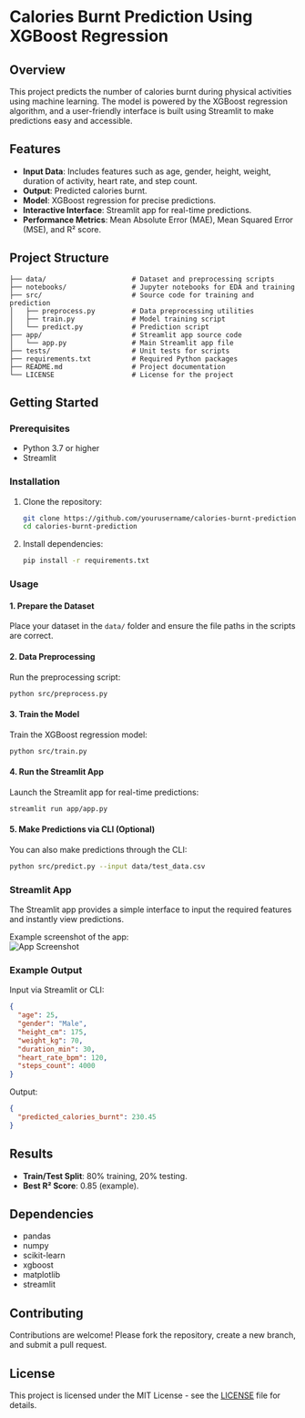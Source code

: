 # Calories Burnt Prediction Using XGBoost Regression  

## Overview  
This project predicts the number of calories burnt during physical activities using machine learning. The model is powered by the XGBoost regression algorithm, and a user-friendly interface is built using Streamlit to make predictions easy and accessible.  

## Features  
- **Input Data**: Includes features such as age, gender, height, weight, duration of activity, heart rate, and step count.  
- **Output**: Predicted calories burnt.  
- **Model**: XGBoost regression for precise predictions.  
- **Interactive Interface**: Streamlit app for real-time predictions.  
- **Performance Metrics**: Mean Absolute Error (MAE), Mean Squared Error (MSE), and R² score.  

## Project Structure  
```
├── data/                     # Dataset and preprocessing scripts  
├── notebooks/                # Jupyter notebooks for EDA and training  
├── src/                      # Source code for training and prediction  
│   ├── preprocess.py         # Data preprocessing utilities  
│   ├── train.py              # Model training script  
│   └── predict.py            # Prediction script  
├── app/                      # Streamlit app source code  
│   └── app.py                # Main Streamlit app file  
├── tests/                    # Unit tests for scripts  
├── requirements.txt          # Required Python packages  
├── README.md                 # Project documentation  
└── LICENSE                   # License for the project  
```  

## Getting Started  

### Prerequisites  
- Python 3.7 or higher  
- Streamlit  

### Installation  
1. Clone the repository:  
   ```bash  
   git clone https://github.com/yourusername/calories-burnt-prediction.git  
   cd calories-burnt-prediction  
   ```  

2. Install dependencies:  
   ```bash  
   pip install -r requirements.txt  
   ```  

### Usage  

#### 1. **Prepare the Dataset**  
Place your dataset in the `data/` folder and ensure the file paths in the scripts are correct.  

#### 2. **Data Preprocessing**  
Run the preprocessing script:  
```bash  
python src/preprocess.py  
```  

#### 3. **Train the Model**  
Train the XGBoost regression model:  
```bash  
python src/train.py  
```  

#### 4. **Run the Streamlit App**  
Launch the Streamlit app for real-time predictions:  
```bash  
streamlit run app/app.py  
```  

#### 5. **Make Predictions via CLI (Optional)**  
You can also make predictions through the CLI:  
```bash  
python src/predict.py --input data/test_data.csv  
```  

### Streamlit App  
The Streamlit app provides a simple interface to input the required features and instantly view predictions.  

Example screenshot of the app:  
![App Screenshot](https://via.placeholder.com/500x300.png?text=Add+your+screenshot+here)  

### Example Output  
Input via Streamlit or CLI:  
```json  
{
  "age": 25,
  "gender": "Male",
  "height_cm": 175,
  "weight_kg": 70,
  "duration_min": 30,
  "heart_rate_bpm": 120,
  "steps_count": 4000
}  
```  
Output:  
```json  
{
  "predicted_calories_burnt": 230.45
}  
```  

## Results  
- **Train/Test Split**: 80% training, 20% testing.  
- **Best R² Score**: 0.85 (example).  

## Dependencies  
- pandas  
- numpy  
- scikit-learn  
- xgboost  
- matplotlib  
- streamlit  

## Contributing  
Contributions are welcome! Please fork the repository, create a new branch, and submit a pull request.  

## License  
This project is licensed under the MIT License - see the [LICENSE](LICENSE) file for details.  
